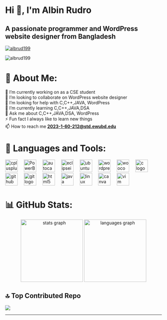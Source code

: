 <h1 align="left">Hi 👋, I'm Albin Rudro</h1>
<h2 align="left"> A passionate programmer and WordPress website designer from Bangladesh</h2>


<p align="left"> <a href="https://github.com/ryo-ma/github-profile-trophy"><img src="https://github-profile-trophy.vercel.app/?username=albrud199" alt="albrud199" /></a> </p>

<p align="left"> <img src="https://komarev.com/ghpvc/?username=albrud199&label=Profile%20views&color=0e75b6&style=flat" alt="albrud199" />  </p> 


# 💫 About Me:
🔭 I’m currently working on as a CSE student<br>👯 I’m looking to collaborate on WordPress website designer<br>🤝 I’m looking for help with C,C++,JAVA, WordPress<br>🌱 I’m currently learning C,C++,JAVA,DSA<br>💬 Ask me about C,C++,JAVA,DSA, WordPress<br>⚡ Fun fact I always like to learn new things <br>📫 How to reach me **2023-1-60-212@std.ewubd.edu**


<!--
# 🌐 Socials:
<p align="left">
<a href="https://linkedin.com/in/albin rudro" target="blank"><img align="center" src="https://raw.githubusercontent.com/rahuldkjain/github-profile-readme-generator/master/src/images/icons/Social/linked-in-alt.svg" alt="albin rudro" height="30" width="40" /></a>
<a href="https://www.behance.net/albin rudro" target="blank"><img align="center" src="https://raw.githubusercontent.com/rahuldkjain/github-profile-readme-generator/master/src/images/icons/Social/behance.svg" alt="albin rudro" height="30" width="40" /></a>
<a href="https://codeforces.com/profile/albin_rudro" target="blank"><img align="center" src="https://raw.githubusercontent.com/rahuldkjain/github-profile-readme-generator/master/src/images/icons/Social/codeforces.svg" alt="albin_rudro" height="30" width="40" /></a>
</p>
-->

# 🧰 Languages and Tools:

<div align="left">
  <img src="https://cdn.jsdelivr.net/gh/devicons/devicon/icons/cplusplus/cplusplus-original.svg" height="40" alt="cplusplus logo"  />
  <img width="12" />
  <a href="https://www.microsoft.com/en-us/power-platform/products/power-bi" target="_blank" rel="noreferrer"> <img src="https://github.com/microsoft/PowerBI-Icons/blob/2bf1c982fb24528eee1559a96a25eb534c175cfd/SVG/Power-BI.svg" alt="PowerBI" width="40" height="40"/></a> 
  <img width="12" />
  <img src="https://skillicons.dev/icons?i=autocad" height="40" alt="autocad logo"  />
  <img width="12" />
  <img src="https://skillicons.dev/icons?i=eclipse" height="40" alt="eclipseide logo"  />
  <img width="12" />
  <img src="https://cdn.simpleicons.org/ubuntu/E95420" height="40" alt="ubuntu logo"  />
  <img width="12" />
  <img src="https://cdn.simpleicons.org/wordpress/21759B" height="40" alt="wordpress logo"  />
  <img width="12" />
  <img src="https://cdn.jsdelivr.net/gh/devicons/devicon/icons/woocommerce/woocommerce-original.svg" height="40" alt="woocommerce logo"  />
  <img width="12" />
  <img src="https://cdn.jsdelivr.net/gh/devicons/devicon/icons/c/c-original.svg" height="40" alt="c logo"  />
  <img width="12" />
  <img src="https://skillicons.dev/icons?i=github" height="40" alt="github logo"  />
  <img width="12" />
  <img src="https://skillicons.dev/icons?i=git" height="40" alt="git logo"  />
  <img width="12" />
  <img src="https://skillicons.dev/icons?i=html" height="40" alt="html5 logo"  />
  <img width="12" />
  <img src="https://skillicons.dev/icons?i=java" height="40" alt="java logo"  />
  <img width="12" />
  <img src="https://skillicons.dev/icons?i=linux" height="40" alt="linux logo"  />
  <img width="12" />
  <img src="https://cdn.jsdelivr.net/gh/devicons/devicon/icons/canva/canva-original.svg" height="40" alt="canva logo"  />
  <img width="12" />
  <img src="https://cdn.jsdelivr.net/gh/devicons/devicon/icons/vim/vim-original.svg" height="40" alt="vim logo"  />
</div>


# 📊 GitHub Stats:
<div align="center">
  <img src="https://github-readme-stats.vercel.app/api?username=albrud199&hide_title=false&hide_rank=false&show_icons=true&include_all_commits=true&count_private=true&disable_animations=false&theme=dracula&locale=en&hide_border=false&order=1" height="200" alt="stats graph"  />
  <img src="https://github-readme-stats.vercel.app/api/top-langs?username=albrud199&locale=en&hide_title=false&layout=compact&card_width=320&langs_count=5&theme=dracula&hide_border=false&order=2" height="200" alt="languages graph"  />
</div>


<!--### ✍️ Random Dev Quote
![](https://quotes-github-readme.vercel.app/api?type=vetical&theme=radical)-->



## 🔝 Top Contributed Repo
![](https://github-contributor-stats.vercel.app/api?username=albrud199&limit=5&theme=dark&combine_all_yearly_contributions=true)


---








<!-- Proudly created with GPRM ( https://gprm.itsvg.in ) -->

<!--- 


albrud199/albrud199 is a ✨ special ✨ repository because its `README.md` (this file) appears on your GitHub profile.
You can click the Preview link to take a look at your changes.
--->


<!---
albrud199/albrud199 is a ✨ special ✨ repository because its `README.md` (this file) appears on your GitHub profile.
You can click the Preview link to take a look at your changes.
--->
